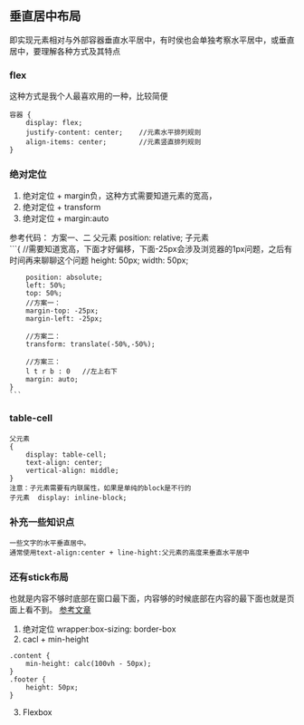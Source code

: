 ## 垂直居中布局
即实现元素相对与外部容器垂直水平居中，有时侯也会单独考察水平居中，或垂直居中，要理解各种方式及其特点

### flex
这种方式是我个人最喜欢用的一种，比较简便
```
容器 {
    display: flex;
    justify-content: center;    //元素水平排列规则
    align-items: center;        //元素竖直排列规则
}
```

### 绝对定位
1. 绝对定位 + margin负，这种方式需要知道元素的宽高，
2. 绝对定位 + transform
3. 绝对定位 + margin:auto

参考代码： 方案一、二
    父元素   position: relative;
    子元素  
    ```{
        //需要知道宽高，下面才好偏移，下面-25px会涉及浏览器的1px问题，之后有时间再来聊聊这个问题
        height: 50px;
        width: 50px;

        position: absolute;
        left: 50%;
        top: 50%;
        //方案一：
        margin-top: -25px;
        margin-left: -25px; 

        //方案二：
        transform: translate(-50%,-50%);

        //方案三：
        l t r b : 0   //左上右下
        margin: auto;
    }
    ```

### table-cell
    父元素   
    {
        display: table-cell;	
        text-align: center;	
        vertical-align: middle;
    }
    注意：子元素需要有内联属性，如果是单纯的block是不行的
    子元素  display: inline-block;


### 补充一些知识点
    一些文字的水平垂直居中。
    通常使用text-align:center + line-hight:父元素的高度来垂直水平居中



### 还有stick布局 
也就是内容不够时底部在窗口最下面，内容够的时候底部在内容的最下面也就是页面上看不到。
[参考文章](https://aotu.io/notes/2017/04/13/Sticky-footer/)
1. 绝对定位 wrapper:box-sizing: border-box
2. cacl + min-height
```
.content {
    min-height: calc(100vh - 50px);
}
.footer {
    height: 50px;
}
```
3. Flexbox